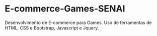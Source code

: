 # E-commerce-Games-SENAI
Desenvolvimento de E-commerce para Games. Uso de ferramentas de HTML, CSS e Bootstrap, Javascript e Jquery.
